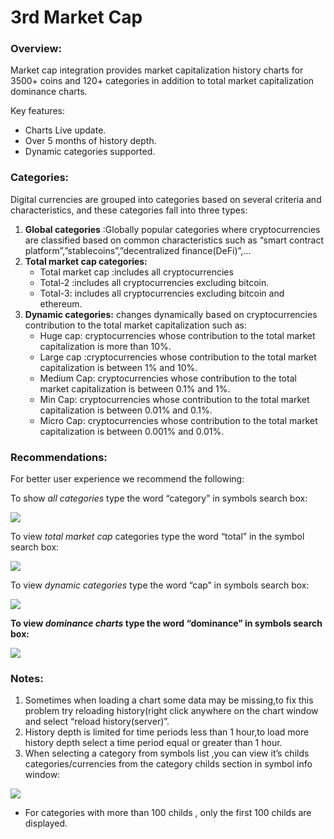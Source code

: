 # 3rd Market Cap

### Overview:

Market cap integration provides market capitalization history charts for 3500+ coins and 120+ categories in addition to total market capitalization dominance charts.

Key features:

* Charts Live update.
* Over 5 months of history depth.
* Dynamic categories supported.

### Categories:

Digital currencies are grouped into categories based on several criteria and characteristics, and these categories fall into three types:

1. **Global categories** :Globally popular categories where cryptocurrencies are classified based on common characteristics such as “smart contract platform”,”stablecoins”,”decentralized finance(DeFi)”,...
2. **Total market cap categories:**
   * Total market cap :includes all cryptocurrencies
   * Total-2 :includes all cryptocurrencies excluding bitcoin.
   * Total-3: includes all cryptocurrencies excluding bitcoin and ethereum.
3. **Dynamic categories:** changes dynamically based on cryptocurrencies contribution to the total market capitalization such as:
   * Huge cap: cryptocurrencies whose contribution to the total market capitalization is more than 10%.
   * Large cap :cryptocurrencies whose contribution to the total market capitalization is between 1% and 10%.
   * Medium Cap: cryptocurrencies whose contribution to the total market capitalization is between 0.1% and 1%.
   * Min Cap: cryptocurrencies whose contribution to the total market capitalization is between 0.01% and 0.1%.
   * Micro Cap: cryptocurrencies whose contribution to the total market capitalization is between 0.001% and 0.01%.

### **Recommendations:**

For better user experience we recommend the following:



To show _all categories_ type the word “category” in symbols search box:

![](https://lh6.googleusercontent.com/qyCTYWcqWrlZ22iichBGV41kyfZjbVfL0wQPqfd_ynyfzqVT6l86LWwc8AYVjm7vm3KESUyo9o4F9ljAmdwWvl9qimsEhtjjcoFbE2a42MB4MX-7O4lPvAMf7JtmiYPdd8o0V5jj)

To view _total market cap_ categories type the word “total” in the symbol search box:

![](https://lh5.googleusercontent.com/MSB9ZHp6JBqNrwqbnopuZsLfaSy50CPra6ByWislKSIvsmDRRyOUI9ZSxAbS1TAEP0DCD8S-nSa1ZSt2RTBE7XdB5H0943zxIu556__CB1LvfXTwCn__vZkQThkN36dvs40U7vBe)

To view _dynamic categories_ type the word “cap” in symbols search box:

![](https://lh6.googleusercontent.com/6XOcYTvv1-Le-ZA_vWov_Ro7pDqwUM82PgjTEwmMJSezOdLRLZjm0bH3M8p5G1ZzhQAniNSp-1wNyyX0vODpifzY5SgM3lLl0Zo4lNUldYJN-dbwIh92aVESWx8qkySbJttVVztV)

**To view&#x20;**_**dominance charts**_**&#x20;type the word “dominance” in symbols search box:**

![](https://lh3.googleusercontent.com/UQkQrMU3YfuQh9AnTmDHIobI8O4LDzyJlzcFu9FvWUsQub2Tpy93CztC6pz5vA8fv28CFon04-nXGJXYttq46yjiyUnd15D8aw-A3VRR4PHYjXMXuir4LdLfiPzzNNlSIQJhB1iP)

### Notes:

1. Sometimes when loading a chart some data may be missing,to fix this problem try reloading history(right click anywhere on the chart window and select “reload history(server)”.
2. History depth is limited for time periods less than 1 hour,to load more history depth select a time period equal or greater than 1 hour.
3. When selecting a category from symbols list ,you can view it’s childs categories/currencies from the category childs section in symbol info window:

![](https://lh5.googleusercontent.com/dY2ib0nwWMzegO85KPFfibe0QD9OdJLBCHt7jJCV3n2lULw-5oCLReIbe6LOopgiGdqCMpn1AFn8RvlKU8TvnmsDzLpz_N2nxJMpcplBFj17IMlbVIHw41BvTeI4V9SPrwMHXHv5)

* For categories with more than 100 childs , only the first 100 childs are displayed.

